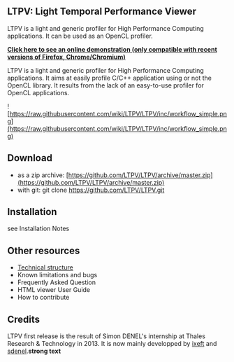 LTPV: Light Temporal Performance Viewer
---------------------------------------

LTPV is a light and generic profiler for High Performance Computing applications. It can be used as an OpenCL profiler.

[**Click here to see an online demonstration (only compatible with recent versions of Firefox, Chrome/Chromium)**](https://cdn.rawgit.com/LTPV/LTPV/master/HTML/index.html?file=example.xml)

LTPV is a light and generic profiler for High Performance Computing applications. It aims at easily profile C/C++ application using or not the OpenCL library. It results from the lack of an easy-to-use profiler for OpenCL applications.

![https://raw.githubusercontent.com/wiki/LTPV/LTPV/inc/workflow_simple.png](https://raw.githubusercontent.com/wiki/LTPV/LTPV/inc/workflow_simple.png)

Download
--------

- as a zip archive: [https://github.com/LTPV/LTPV/archive/master.zip](https://github.com/LTPV/LTPV/archive/master.zip)
- with git: git clone https://github.com/LTPV/LTPV.git

Installation
------------

see Installation Notes

Other resources
---------------
- [Technical structure](https://github.com/LTPV/LTPV/wiki/Technical-structure)
- Known limitations and bugs
- Frequently Asked Question
- HTML viewer User Guide
- How to contribute 

Credits
-------

LTPV first release is the result of Simon DENEL's internship at Thales Research & Technology in 2013. It is now mainly developped by [ixeft](https://github.com/ixeft) and [sdenel](https://github.com/sdenel/).**strong text**
